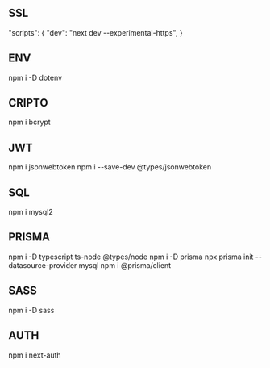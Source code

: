 ## SSL
"scripts": {
    "dev": "next dev --experimental-https",
}
## ENV
npm i -D dotenv
## CRIPTO
npm i bcrypt
## JWT
npm i jsonwebtoken
npm i --save-dev @types/jsonwebtoken
## SQL
npm i mysql2
## PRISMA
   npm i -D typescript ts-node @types/node
   npm i -D prisma
   npx prisma init --datasource-provider mysql
   npm i @prisma/client
## SASS
npm i -D sass
## AUTH
npm i next-auth